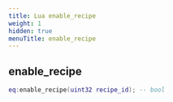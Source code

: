 ```yaml
---
title: Lua enable_recipe
weight: 1
hidden: true
menuTitle: enable_recipe
---
```

## enable_recipe
```lua
eq:enable_recipe(uint32 recipe_id); -- bool
```